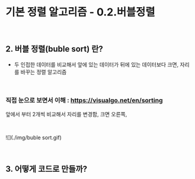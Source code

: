 # 기본 정렬 알고리즘 - 0.2.버블정렬

<br/>

## 2. 버블 정렬(buble sort) 란?

- 두 인접한 데이터를 비교해서 앞에 있는 데이터가 뒤에 있는 데이터보다 크면, 자리를 바꾸는 정렬 알고리즘

<br/>

### 직접 눈으로 보면서 이해 : https://visualgo.net/en/sorting 

앞에서 부터 2개씩 비교해서 자리를 변경함, 크면 오른쪽, 

<br/>

![](./img/buble sort.gif)

<br/>

## 3. 어떻게 코드로 만들까?





<br/>


